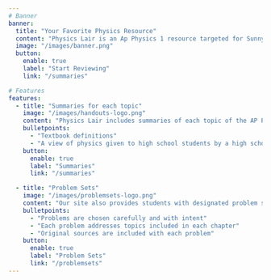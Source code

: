 ```yaml
---
# Banner
banner: 
  title: "Your Favorite Physics Resource"
  content: "Physics Lair is an Ap Physics 1 resource targeted for Sunny Hills Physics. It includes summaries, problem sets, and answer keys for each chapter of the Sunny Hills Physics 1 curriculum. We're here to help you ace those tests!"
  image: "/images/banner.png"
  button:
    enable: true
    label: "Start Reviewing"
    link: "/summaries"

# Features
features: 
  - title: "Summaries for each topic"
    image: "/images/handouts-logo.png"
    content: "Physics Lair includes summaries of each topic of the AP Physics 1 curriculum by following each of the Sunny Hills textbook chapters. Each document summarizes all important details and concepts of each physics chapter."
    bulletpoints:
      - "Textbook definitions"
      - "A view of physics given to high school students by a high school student"
    button:
      enable: true
      label: "Summaries"
      link: "/summaries"

  - title: "Problem Sets"
    image: "/images/problemsets-logo.png"
    content: "Our site also provides students with designated problem sets for each chapter of the Sunny Hills AP Physics 1 curriculum along with their respective answer keys"
    bulletpoints:
      - "Problems are chosen carefully and with intent"
      - "Each problem addresses topics included in each chapter"
      - "Original sources are included with each problem"
    button: 
      enable: true
      label: "Problem Sets"
      link: "/problemsets"
---
```


